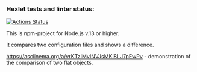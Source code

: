 ### Hexlet tests and linter status:
[![Actions Status](https://github.com/Maksim-Inozemtsev/frontend-project-46/workflows/hexlet-check/badge.svg)](https://github.com/Maksim-Inozemtsev/frontend-project-46/actions)

This is npm-project for Node.js v.13 or higher.

It compares two configuration files and shows a difference.

https://asciinema.org/a/vrKTzIMvINVJsMKi8LJ7pEwPv - demonstration of the comparison of two flat objects.
